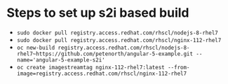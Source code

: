 # Steps to set up s2i based build

* `sudo docker pull registry.access.redhat.com/rhscl/nodejs-8-rhel7`
* `sudo docker pull registry.access.redhat.com/rhscl/nginx-112-rhel7`
* `oc new-build registry.access.redhat.com/rhscl/nodejs-8-rhel7~https://github.com/petenorth/angular-5-example.git --name='angular-5-example-s2i'`
* `oc create imagestreamtag nginx-112-rhel7:latest --from-image=registry.access.redhat.com/rhscl/nginx-112-rhel7`
